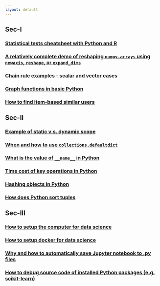 ```yaml
---
layout: default
---
```



## Sec-I

### [Statistical tests cheatsheet with Python and R](http://nbviewer.jupyter.org/github/yang-zhang/yang-zhang.github.io/blob/master/ds_math/stat_tests_python_r.ipynb)
### [A relatively complete demo of reshaping `numpy.arrays` using `newaxis`, `reshape`, or `expand_dims`](http://nbviewer.jupyter.org/github/yang-zhang/yang-zhang.github.io/blob/master/ds_code/numpy_newaxis.ipynb)
### [Chain rule examples - scalar and vector cases](http://nbviewer.jupyter.org/github/yang-zhang/yang-zhang.github.io/blob/master/ds_math/chain_rule.ipynb)
### [Graph functions in basic Python](http://nbviewer.jupyter.org/github/yang-zhang/yang-zhang.github.io/blob/master/ds_code/graph_demo.ipynb)
### [How to find item-based similar users](http://nbviewer.jupyter.org/github/yang-zhang/yang-zhang.github.io/blob/master/ds_code/item_based_similar_users.ipynb)


## Sec-II

### [Example of static v.s. dynamic scope](http://nbviewer.jupyter.org/github/yang-zhang/yang-zhang.github.io/blob/master/coding/static_dynamic_scope.ipynb)
### [When and how to use `collections.defaultdict`](http://nbviewer.jupyter.org/github/yang-zhang/yang-zhang.github.io/blob/master/ds_code/defaultdict_demo.ipynb)
### [What is the value of `__name__` in Python](http://nbviewer.jupyter.org/github/yang-zhang/yang-zhang.github.io/blob/master/coding/name_demo/name_in_python.ipynb)
### [Time cost of key operations in Python](http://nbviewer.jupyter.org/github/yang-zhang/yang-zhang.github.io/blob/master/coding/timeit_ops.ipynb)
### [Hashing objects in Python](http://nbviewer.jupyter.org/github/yang-zhang/yang-zhang.github.io/blob/master/coding/hashing_objects.ipynb)
### [How does Python sort tuples](http://nbviewer.jupyter.org/github/yang-zhang/yang-zhang.github.io/blob/master/coding/python_sort_tuples.ipynb)


## Sec-III

### [How to setup the computer for data science](http://nbviewer.jupyter.org/github/yang-zhang/yang-zhang.github.io/blob/master/ds_env/setup_local.ipynb)
### [How to setup docker for data science](http://nbviewer.jupyter.org/github/yang-zhang/yang-zhang.github.io/blob/master/ds_env/docker/setup_docker.ipynb)
### [Why and how to automatically save Jupyter notebook to .py files](http://nbviewer.jupyter.org/github/yang-zhang/yang-zhang.github.io/blob/master/ds_env/jupyter_autosave.ipynb)
### [How to debug source code of installed Python packages (e.g. scikit-learn)](http://nbviewer.jupyter.org/github/yang-zhang/yang-zhang.github.io/blob/master/ds_env/how_to_run_dev.ipynb)



<!---
### [Reading Notes](reading_list.md)
### [Data Science Environment](https://yang-zhang.github.io/ds-env)
Setup, configurations, and productivity tools for data science: Docker, Conda, Jupyter, Git, etc.
### [Correlating Data - Python and R](https://github.com/yang-zhang/ds-math/blob/master/correlating_data_python_r.ipynb)
Calculating various correlation measurements between numerical and categorical data with Python and R implementations side by side for comparison: correlation coefficient, chi-square test, mutual information, t-test, anova.
### [Chain Rule of Derivatives](https://github.com/yang-zhang/ds-math/blob/master/chain_rule.ipynb)
Examples of chain rule of derivatives for high dimensional functions.
### [Ultimate `numpy.newaxis` Notebook](https://github.com/yang-zhang/code-data-science/blob/master/numpy_newaxis.ipynb)
### [Data Sciencne Utility Functions](https://yang-zhang.github.io/ds-utils/)
Data science utility functions in Python including explorative analysis, statistics, math functions, preprocessing, etc.
### [Minimum Coins Using Dynamic Programming](https://github.com/yang-zhang/ds-math/blob/master/optimization/minimum_coins_dynamic_programming.ipynb)
### [Model Stacking](https://github.com/yang-zhang/code-data-science/blob/master/model_stacking.ipynb)
### [Pseudo Labeling](https://github.com/yang-zhang/deep-learning/blob/master/pseudo_labeling.ipynb)
### [Southpark Scripts RNN](https://github.com/yang-zhang/deep-learning/blob/master/southpark_rnn.ipynb)
### [SVD PCA Demo](https://github.com/yang-zhang/ds-math/blob/master/linear_algebra/from_svd_to_pca_example.ipynb)
### [Encoding Categorical Variables](https://github.com/yang-zhang/code-data-science/blob/master/encoding_categorical_features.ipynb)
### [Deep Learning](https://yang-zhang.github.io/deep-learning/)
Deep Learning demos and experiments.
### TODO
### TODO [Scorer for log-scale]
### TODO [Visualization](https://github.com/yang-zhang/ds-utils/blob/master/ds_utils/visualization.py)
## Repositories
### TODO [Data Science Math](https://yang-zhang.github.io/ds-math/)
Tutorials, demos, and experiments on math problems in Data Science (probability, linear algebra, machine Learning, statistics, optimization, etc.)
### TODO [Code Data Science](https://github.com/yang-zhang/code-data-science/)
Tutorials, demos, and tests on using software to solve data science problems.
### [Kaggle](https://github.com/yang-zhang/kaggle)
Kaggle code.
### [Map to repositories](map.md)
--->
